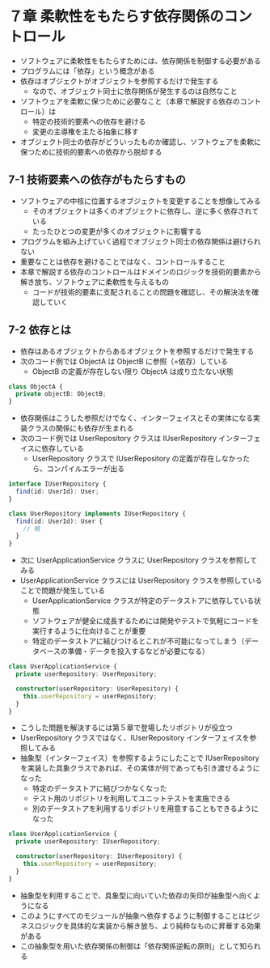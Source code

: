 # ７章 柔軟性をもたらす依存関係のコントロール

- ソフトウェアに柔軟性をもたらすためには、依存関係を制御する必要がある
- プログラムには「依存」という概念がある
- 依存はオブジェクトがオブジェクトを参照するだけで発生する
  - なので、オブジェクト同士に依存関係が発生するのは自然なこと
- ソフトウェアを柔軟に保つために必要なこと（本章で解説する依存のコントロール）は
  - 特定の技術的要素への依存を避ける
  - 変更の主導権を主たる抽象に移す
- オブジェクト同士の依存がどういったものか確認し、ソフトウェアを柔軟に保つために技術的要素への依存から脱却する

## 7-1 技術要素への依存がもたらすもの

- ソフトウェアの中核に位置するオブジェクトを変更することを想像してみる
  - そのオブジェクトは多くのオブジェクトに依存し、逆に多く依存されている
  - たったひとつの変更が多くのオブジェクトに影響する
- プログラムを組み上げていく過程でオブジェクト同士の依存関係は避けられない
- 重要なことは依存を避けることではなく、コントロールすること
- 本章で解説する依存のコントロールはドメインのロジックを技術的要素から解き放ち、ソフトウェアに柔軟性を与えるもの
  - コードが技術的要素に支配されることの問題を確認し、その解決法を確認していく

## 7-2 依存とは

- 依存はあるオブジェクトからあるオブジェクトを参照するだけで発生する
- 次のコード例では ObjectA は ObjectB に参照（=依存）している
  - ObjectB の定義が存在しない限り ObjectA は成り立たない状態

```ts
class ObjectA {
  private objectB: ObjectB;
}
```

- 依存関係はこうした参照だけでなく、インターフェイスとその実体になる実装クラスの関係にも依存が生まれる
- 次のコード例では UserRepository クラスは IUserRepository インターフェイスに依存している
  - UserRepository クラスで IUserRepository の定義が存在しなかったら、コンパイルエラーが出る

```ts
interface IUserRepository {
  find(id: UserId): User;
}

class UserRepository implements IUserRepository {
  find(id: UserId): User {
    // 略
  }
}
```

- 次に UserApplicationService クラスに UserRepository クラスを参照してみる
- UserApplicationService クラスには UserRepository クラスを参照していることで問題が発生している
  - UserApplicationService クラスが特定のデータストアに依存している状態
  - ソフトウェアが健全に成長するためには開発やテストで気軽にコードを実行するように仕向けることが重要
  - 特定のデータストアに結びつけるとこれが不可能になってしまう（データベースの準備・データを投入するなどが必要になる）

```ts
class UserApplicationService {
  private userRepository: UserRepository;

  constructor(userRepository: UserRepository) {
    this.userRepository = userRepository;
  }
}
```

- こうした問題を解決するには第５章で登場したリポジトリが役立つ
- UserRepository クラスではなく、IUserRepository インターフェイスを参照してみる
- 抽象型（インターフェイス）を参照するようにしたことで IUserRepository を実装した具象クラスであれば、その実体が何であっても引き渡せるようになった
  - 特定のデータストアに結びつかなくなった
  - テスト用のリポジトリを利用してユニットテストを実施できる
  - 別のデータストアを利用するリポジトリを用意することもできるようになった

```ts
class UserApplicationService {
  private userRepository: IUserRepository;

  constructor(userRepository: IUserRepository) {
    this.userRepository = userRepository;
  }
}
```

- 抽象型を利用することで、具象型に向いていた依存の矢印が抽象型へ向くようになる
- このようにすべてのモジュールが抽象へ依存するように制御することはビジネスロジックを具体的な実装から解き放ち、より純粋なものに昇華する効果がある
- この抽象型を用いた依存関係の制御は「依存関係逆転の原則」として知られる

